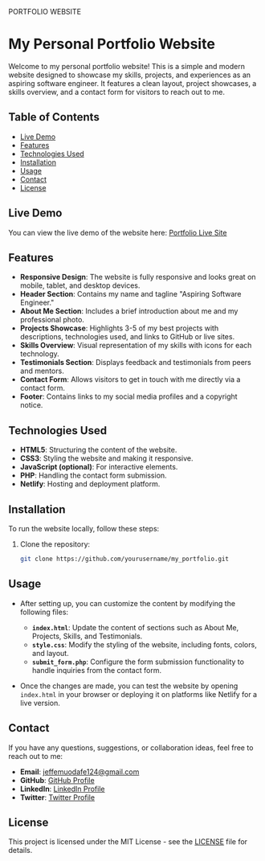PORTFOLIO WEBSITE


# My Personal Portfolio Website

Welcome to my personal portfolio website! This is a simple and modern website designed to showcase my skills, projects, and experiences as an aspiring software engineer. It features a clean layout, project showcases, a skills overview, and a contact form for visitors to reach out to me.

## Table of Contents
- [Live Demo](#live-demo)
- [Features](#features)
- [Technologies Used](#technologies-used)
- [Installation](#installation)
- [Usage](#usage)
- [Contact](#contact)
- [License](#license)

## Live Demo
You can view the live demo of the website here: [Portfolio Live Site]()

## Features
- **Responsive Design**: The website is fully responsive and looks great on mobile, tablet, and desktop devices.
- **Header Section**: Contains my name and tagline "Aspiring Software Engineer."
- **About Me Section**: Includes a brief introduction about me and my professional photo.
- **Projects Showcase**: Highlights 3-5 of my best projects with descriptions, technologies used, and links to GitHub or live sites.
- **Skills Overview**: Visual representation of my skills with icons for each technology.
- **Testimonials Section**: Displays feedback and testimonials from peers and mentors.
- **Contact Form**: Allows visitors to get in touch with me directly via a contact form.
- **Footer**: Contains links to my social media profiles and a copyright notice.

## Technologies Used
- **HTML5**: Structuring the content of the website.
- **CSS3**: Styling the website and making it responsive.
- **JavaScript (optional)**: For interactive elements.
- **PHP**: Handling the contact form submission.
- **Netlify**: Hosting and deployment platform.

## Installation
To run the website locally, follow these steps:

1. Clone the repository:
   ```bash
   git clone https://github.com/yourusername/my_portfolio.git

## Usage
- After setting up, you can customize the content by modifying the following files:
  - **`index.html`**: Update the content of sections such as About Me, Projects, Skills, and Testimonials.
  - **`style.css`**: Modify the styling of the website, including fonts, colors, and layout.
  - **`submit_form.php`**: Configure the form submission functionality to handle inquiries from the contact form.

- Once the changes are made, you can test the website by opening `index.html` in your browser or deploying it on platforms like Netlify for a live version.

## Contact
If you have any questions, suggestions, or collaboration ideas, feel free to reach out to me:

- **Email**: jeffemuodafe124@gmail.com
- **GitHub**: [GitHub Profile](https://github.com/goldenjeffempire)
- **LinkedIn**: [LinkedIn Profile](https://www.linkedin.com/in/jeffery-emuodafevware)
- **Twitter**: [Twitter Profile](https://www.twitter.com/goldenjeffemp)

## License
This project is licensed under the MIT License - see the [LICENSE](LICENSE) file for details.
